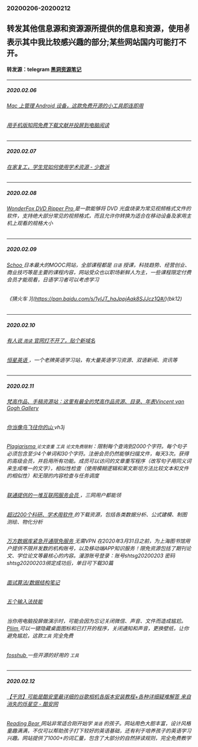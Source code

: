 ### 20200206-20200212
转发其他信息源和资源源所提供的信息和资源，使用✌表示其中我比较感兴趣的部分;某些网站国内可能打不开。
---
#### 转发源：telegram [黑洞资源笔记](https://t.me/tieliu)
---
##### 2020.02.06
###### [ Mac 上管理 Android 设备，这款免费开源的小工具即连即用 ](http://telegra.ph/%E5%9C%A8-Mac-%E4%B8%8A%E7%AE%A1%E7%90%86-Android-%E8%AE%BE%E5%A4%87%E8%BF%99%E6%AC%BE%E5%85%8D%E8%B4%B9%E5%BC%80%E6%BA%90%E7%9A%84%E5%B0%8F%E5%B7%A5%E5%85%B7%E5%8D%B3%E8%BF%9E%E5%8D%B3%E7%94%A8-02-06?r=99404104)
###### [用手机版知网免费下载文献并投屏到电脑阅读 ](https://blog.csdn.net/jsmilu/article/details/104188691?utm_source=app)
---
##### 2020.02.07
###### [在家复工，学生党如何使用学术资源 - 少数派 ](http://telegra.ph/%E5%9C%A8%E5%AE%B6%E5%A4%8D%E5%B7%A5%E5%AD%A6%E7%94%9F%E5%85%9A%E5%A6%82%E4%BD%95%E4%BD%BF%E7%94%A8%E5%AD%A6%E6%9C%AF%E8%B5%84%E6%BA%90---%E5%B0%91%E6%95%B0%E6%B4%BE-02-07)
---
##### 2020.02.08
###### [WonderFox DVD Ripper Pro ](https://www.giveawayoftheday.com/wonderfox-dvd-ripper-pro-13-4/) 是一款能够将 DVD 光盘烧录为常见视频格式文件的软件，支持绝大部分常见的视频格式，而且允许你转换为适合在移动设备及家用主机上观看的规格大小 
---
##### 2020.02.09
###### [Schoo ](https://schoo.jp/)日本最大的MOOC网站，全部课程都是 `日语` 授课，科技趋势、经营创业、商业技巧等是主要的课程内容，网站受众也以职场新鲜人为主，一些课程限定付费会员才能观看，日语学习者可以考虑学习
###### 《猜火车 》](https://pan.baidu.com/s/1ylJT_haJppjAak8SJJcz1Q#/)(bk12)
---
##### 2020.02.10
###### [有人说 `周读` 官网打不开了，贴个新域名 ](http://book.gonginxweb.com/)
###### [恒星英语 ](http://www.hxen.com/)，一个老牌英语学习站，有大量英语学习资源、双语新闻、资讯等
---
##### 2020.02.11
###### [梵高作品、手稿资源站：这里有最全的梵高作品资源、目录、年表Vincent van Gogh Gallery ](http://www.vggallery.com/index.html)
###### [你当像鸟飞往你的山 ](https://pan.baidu.com/wap/init?surl=qU66lu7DlE0CPrMnfEFXXA#vh3j) vh3j
###### [Plagiarisma ](http://plagiarisma.net/cn/) `论文查重` `工具` `论文免费限制`：限制每个查询到2000个字符。每个句子必须包含至少4个单词和30个字符。注册会员仍然能够扫描文件，每天3次。获得的高级会员，并启用所有功能。成员可以访问的文章重写程序（改写句子用同义词来生成唯一的文字），相似性检查（使用模糊逻辑和莱文斯坦方法比较文本和文件的相似性）和无限的内容检查与任务调度
###### [联通提供的一堆互联网服务会员 ](https://qy.chinaunicom.cn/mobile-h5/2020/2019-nCoV.html)，三网用户都能领
###### [超过200个科研、学术用软件 ](https://blog.csdn.net/chichuhe/article/details/78926389)的下载资源，包括各类数据分析、公式建模、制图测绘、物化分析
###### [万方数据库紧急开通限免服务 ](https://mp.weixin.qq.com/s/OhFF7cQCwlsph6CzJfVt9A) 无需VPN 在2020年3月31日之前，为上海图书馆用户提供不限并发数的机构账号，以及移动端APP知识服务！限免资源包括了期刊论文、学位论文等最核心的内容。漫游账号登录：账号shtsg20200203 密码shtsg20200203绑定成功后，单日可下载30篇
###### [面试算法/数据结构笔记 ](https://github.com/imhuay/Algorithm_for_Interview-Chinese)
###### [五个输入法技能 ](https://m.weekweekup.cn/contribute/detail?i=167)
###### 当你用电脑投屏做演示时，可能会因为忘记关闭微信、声音、文件而造成尴尬。[Pliim ](https://zehfernandes.github.io/pliim/) 可以一键隐藏桌面图标和已打开的程序，关闭通知和声音，更换壁纸，让你避免尴尬，这款`工具` 完全免费
###### [fosshub ](https://www.fosshub.com/) 一些开源的好用的 `工具`
---
##### 2020.02.12
###### [【干货】可能是酷安里最详细的谷歌相机各版本安装教程+各种详细疑难解答 来自 消失的烁星空 - 酷安网](https://www.coolapk.com/feed/16329470?shareKey=ZGM2YjcyMzQzOGRlNWU0MzNhNzM~&shareUid=840594&shareFrom=com.coolapk.market_9.4.1)
###### [Reading Bear ](https://www.readingbear.org/)网站非常适合刚开始学 `英语` 的孩子。网站用色大胆丰富，设计风格童趣满满，不仅可以帮助孩子打下较好的英语基础，还有利于培养孩子的英语学习兴趣。网站提供了1000+的词汇量，包含了大部分的自然拼读规则，完全免费教学
